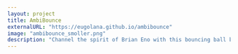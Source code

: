 ```yaml
---
layout: project
title: AmbiBounce
externalURL: "https://eugolana.github.io/ambibounce"
image: "ambibounce_smoller.png"
description: "Channel the spirit of Brian Eno with this bouncing ball based ambient sound experience. Check back for updates, there are new features in the works."
---
```

   
